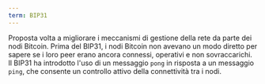 ```yaml
---
term: BIP31
---
```


Proposta volta a migliorare i meccanismi di gestione della rete da parte dei nodi Bitcoin. Prima del BIP31, i nodi Bitcoin non avevano un modo diretto per sapere se i loro peer erano ancora connessi, operativi e non sovraccarichi. Il BIP31 ha introdotto l'uso di un messaggio `pong` in risposta a un messaggio `ping`, che consente un controllo attivo della connettività tra i nodi.